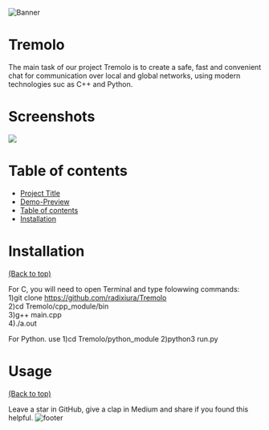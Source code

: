 ![Banner](https://i.imgur.com/glErIFF.png)
# Tremolo
The main task of our project Tremolo is to create a safe, fast and convenient chat for communication over local and global networks, using modern technologies suc as C++ and Python.






# Screenshots

![](https://i.imgur.com/Mq1I50c.jpg)






# Table of contents





- [Project Title](#project-title)
- [Demo-Preview](#demo-preview)
- [Table of contents](#table-of-contents)
- [Installation](#installation)


# Installation
[(Back to top)](#table-of-contents)


  For C, you will need to open Terminal and type folowwing commands:  
1)git clone https://github.com/radixiura/Tremolo  
2)cd Tremolo/cpp_module/bin  
3)g++ main.cpp  
4)./a.out   

  For Python. use
1)cd Tremolo/python_module
2)python3 run.py





# Usage
[(Back to top)](#table-of-contents)


  Leave a star in GitHub, give a clap in Medium and share if you found this helpful.
![footer](https://i.imgur.com/l38Sz35.gif)





